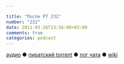 ```yaml
---

title: "После РТ 232"
number: "232"
date: 2011-03-26T13:56:00+03:00
comments: true
categories: podcast
---
```

[аудио](http://cdn.radio-t.com/rt232post.mp3) ● [пиратский torrent](http://pirates.radio-t.com/torrents/rt232post.mp3.torrent) ● [лог чата](http://chat.radio-t.com/logs/radio-t-232.html) ● [wiki](http://wiki.radio-t.com/%D0%9F%D0%BE%D1%81%D0%BB%D0%B5_%D0%A0%D0%A2_232)<audio src="http://cdn.radio-t.com/rt232post.mp3" preload="none">

